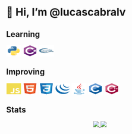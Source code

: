 # 👋 Hi, I’m @lucascabralv

## Learning
<div style="display: inline_block">
  <img align="center" alt="Cabral-Python" height="30" width="40" src="https://raw.githubusercontent.com/devicons/devicon/master/icons/python/python-original.svg">
  <img align="center" alt="Cabral-Csharp" height="30" width="40" src="https://raw.githubusercontent.com/devicons/devicon/master/icons/csharp/csharp-original.svg">
  <img align="center" alt="Cabral-Csharp" height="30" width="40" src="https://raw.githubusercontent.com/devicons/devicon/master/icons/opengl/opengl-original.svg">
</div>

## Improving
<div style="display: inline_block">
  <img align="center" alt="Cabral-Js" height="30" width="40" src="https://raw.githubusercontent.com/devicons/devicon/master/icons/javascript/javascript-plain.svg">
  <img align="center" alt="Cabral-HTML" height="30" width="40" src="https://raw.githubusercontent.com/devicons/devicon/master/icons/html5/html5-original.svg">
  <img align="center" alt="Cabral-CSS" height="30" width="40" src="https://raw.githubusercontent.com/devicons/devicon/master/icons/css3/css3-original.svg">
  <img align="center" alt="Cabral-Jquery" height="30" width="40" src="https://github.com/devicons/devicon/raw/master/icons/jquery/jquery-original.svg">
  <img align="center" alt="Cabral-Java" height="30" width="40" src="https://github.com/devicons/devicon/raw/master/icons/java/java-original.svg">
  <img align="center" alt="Cabral-C" height="30" width="40" src="https://raw.githubusercontent.com/devicons/devicon/master/icons/c/c-original.svg">
  <img align="center" alt="Cabral-CPlusPlus" height="30" width="40" src="https://github.com/devicons/devicon/raw/master/icons/cplusplus/cplusplus-original.svg">
</div>

## Stats
<div align="center">
  <a href="https://github.com/lucascabralv">
  <img height="180em" src="https://github-readme-stats.vercel.app/api?username=lucascabralv&show_icons=true&theme=dracula&include_all_commits=true&count_private=true"/>
  <img height="180em" src="https://github-readme-stats.vercel.app/api/top-langs/?username=lucascabralv&layout=compact&langs_count=7&theme=dracula"/>
</div>

